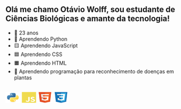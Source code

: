 ## Olá me chamo Otávio Wolff, sou estudante de Ciências Biológicas e amante da tecnologia!
- 🎂 23 anos
- 🐍 Aprendendo Python
- 🟨 Aprendendo JavaScript
- 🟦 Aprendendo CSS
- 🟧 Aprendendo HTML
- 🤖 Aprendendo programação para reconhecimento de doenças em plantas

<div style="display: inline_block"><br>
  <img align="center" alt="Tavio-Python" height="30" width="40" src="https://raw.githubusercontent.com/devicons/devicon/master/icons/python/python-original.svg">
  <img align="center" alt="Tavio-Js" height="30" width="40" src="https://raw.githubusercontent.com/devicons/devicon/master/icons/javascript/javascript-plain.svg">
  <img align="center" alt="Tavio-HTML" height="30" width="40" src="https://raw.githubusercontent.com/devicons/devicon/master/icons/html5/html5-original.svg">
  <img align="center" alt="Tavio-CSS" height="30" width="40" src="https://raw.githubusercontent.com/devicons/devicon/master/icons/css3/css3-original.svg">
</div>


##
